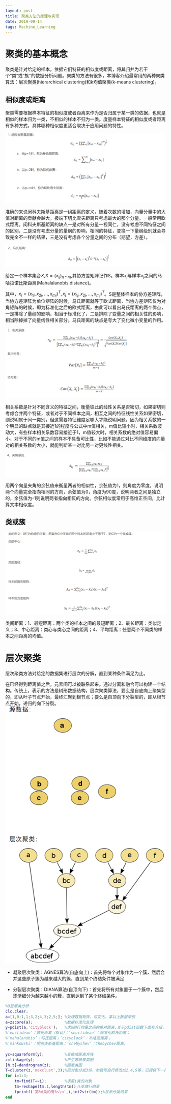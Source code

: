 ```yaml
---
layout: post
title: 聚类方法的原理与实现
date: 2019-09-14
tags: Machine_Learning
---
```


# 聚类的基本概念

聚类是针对给定的样本，依据它们特征的相似度或距离，将其归并为若干个“类”或“族”的数据分析问题。聚类的方法有很多，本博客介绍最常用的两种聚类算法：层次聚类(hierarchical clustering)和k均值聚类(k-means clustering)。

## 相似度或距离

聚类需要根据样本特征的相似度或者距离来作为是否归属于某一类的依据，也就是相似的样本归为一类，不相似的样本不归为一类。度量样本特征的相似度或者距离有多种方式，具体哪种相似度更适合取决于应用问题的特性。


![img](/images/posts/matlab/26.png)

准确的来说闵科夫斯基距离是一组距离的定义，随着次数的增加，向量分量中的大值对距离的贡献会越大，极端下切比雪夫距离只考虑最大的那个分量。一般常用欧式距离。闵科夫斯基距离的缺点一是对所有分量一视同仁，没有考虑不同特征之间的区别，二是没有考虑分量的量纲的影响，相同的特征，变换一下量纲级别就会导致完全不一样的结果，三是没有考虑各个分量之间的分布（期望，方差）。

![img](/images/posts/matlab/27.png)

给定一个样本集合$X$,$X=(x_{ij})_{n*m}$,其协方差矩阵记作S。样本$x_{i}$与样本$x_{j}$之间的马哈拉诺比斯距离(Mahalalanobis distance)。

其中，$x_{i}=(x_{1i},x_{2i},...,x_{mi})^{T},x_{j}=(x_{1j},x_{2j},...,x_{mj})^{T}$。S是整体样本的协方差矩阵， 当协方差矩阵为单位矩阵的时候，马氏距离就等于欧式距离，当协方差矩阵仅为对角矩阵的时候，即为标准化之后的欧式距离，由此可以看出马氏距离的两个优点，一是排除了量纲的影响，相当于标准化了，二是排除了变量之间的相关性的影响，相当除掉掉了向量线性相关部分。马氏距离的缺点是夸大了变化微小变量的作用。

![img](/images/posts/matlab/28.png)

相关系数是针对不同含义的特征之间，衡量彼此的线性关系是否密切，如果密切则考虑合并两个特征，或者对于不同样本之间，相互之间的特征线性关系如果密切，则说明属于同一类别，但这需要特征维度足够大才能说明问题，因为相关系数的一个明显的缺点就是其接近1的程度与公式中m值相关，m值比较小时，相关系数波动大，有些样本相关系数容易接近于1，m值较大时，相关系数的绝对值容易偏小，对于不同的m值之间的样本不具备可比性，比如不能通过对比不同维度的向量对的相关系数的大小，就能判断某一对比另一对更线性相关。


![img](/images/posts/matlab/29.png)

用两个向量夹角的余弦值来衡量两者的相似性，余弦值为1，则角度为零度，说明两个向量完全指向相同的方向，余弦值为0，角度为90度，说明两者之间是独立的，余弦值为-1则说明两者指向相反的方向。余弦相似度常用于高维正空间，比计算文本相似度。

## 类或簇

![img](/images/posts/matlab/30.png)

类间距离：1、最短距离：两个类的样本之间的最短距离；2、最长距离：类似定义；3、中心距离：类心与类心之间的距离；4、平均距离：任意两个不同类的样本之间距离的均值。


# 层次聚类
层次聚类方法对给定的数据集进行层次的分解，直到某种条件满足为止。

在已经得到距离值之后，元素间可以被联系起来。通过分离和融合可以构建一个结构。传统上，表示的方法是树形数据结构，层次聚类算法，要么是自底向上聚集型的，即从叶子节点开始，最终汇聚到根节点；要么是自顶向下分裂型的，即从根节点开始，递归的向下分裂。
![img](/images/posts/matlab/31.png)

* 凝聚层次聚类：AGNES算法(自底向上)：首先将每个对象作为一个簇，然后合并这些原子簇为越来越大的簇，直到某个终结条件被满足

* 分裂层次聚类：DIANA算法(自顶向下)：首先将所有对象置于一个簇中，然后逐渐细分为越来越小的簇，直到达到了某个终结条件。


```matlab
%Q型聚类分析
clc,clear;
a=[1,0;1,1;3,2;4,3;2,5;]; %处理数据矩阵，可变化，拿以上数据举例 
a=zscore(a);              %数据标准化处理
y=pdist(a,'cityblock');   %求a的行向量之间的绝对距离,关于pdist函数下面有介绍，P222
%‘euclidean’：欧氏距离（默认）；‘seuclidean’：标准化欧氏距离；
%‘mahalanobis’：马氏距离；‘cityblock’：布洛克距离；
%‘minkowski’：明可夫斯基距离；‘chebychev’：Chebychev距离。

yc=squareform(y);         %变换成距离方阵
z=linkage(y);             %产生等级聚类图
[h,t]=dendrogram(z);      %画聚类图
T=cluster(z,'maxclust',3);%把对象分成3份，参数可自行修改成2,4,5等，记得将下一行i值修改
for i=1:3;
    tm=find(T==i);        %求第i类的对象
    tm=reshape(tm,1,length(tm));%变成行向量
    fprintf('第%d类的有%s\n',i,int2str(tm));%显示分类结果
end
```



```matlab

```



